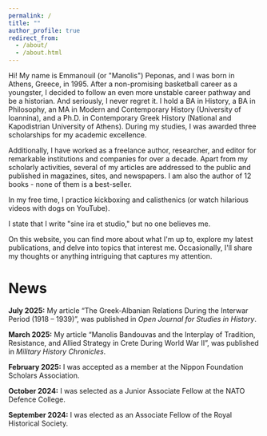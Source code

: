 ```yaml
---
permalink: /
title: ""
author_profile: true
redirect_from: 
  - /about/
  - /about.html
---
```

Hi! My name is Emmanouil (or "Manolis") Peponas, and I was born in Athens, Greece, in 1995. After a non-promising basketball career as a youngster, I decided to follow an even more unstable career pathway and be a historian. And seriously, I never regret it. 
I hold a BA in History, a BA in Philosophy, an MA in Modern and Contemporary History (University of Ioannina), and a Ph.D. in Contemporary Greek History (National and Kapodistrian University of Athens). During my studies, I was awarded three scholarships for my academic excellence. 

Additionally, I have worked as a freelance author, researcher, and editor for remarkable institutions and companies for over a decade. Apart from my scholarly activities, several of my articles are addressed to the public and published in magazines, sites, and newspapers. I am also the author of 12 books - none of them is a best-seller. 

In my free time, I practice kickboxing and calisthenics (or watch hilarious videos with dogs on YouTube). 

I state that I write "sine ira et studio," but no one believes me.  

On this website, you can find more about what I'm up to, explore my latest publications, and delve into topics that interest me. Occasionally, I'll share my thoughts or anything intriguing that captures my attention.  


News
======
**July 2025:** My article “The Greek-Albanian Relations During the Interwar Period (1918 – 1939)”, was published in _Open Journal for Studies in History_.

**March 2025:** My article “Manolis Bandouvas and the Interplay of Tradition, Resistance, and Allied Strategy in Crete During World War II”, was published in _Military History Chronicles_.

**February 2025:**	I was accepted as a member at the Nippon Foundation Scholars Association.

**October 2024:**	I was selected as a Junior Associate Fellow at the NATO Defence College.

**September 2024:**	I was elected as an Associate Fellow of the Royal Historical Society.